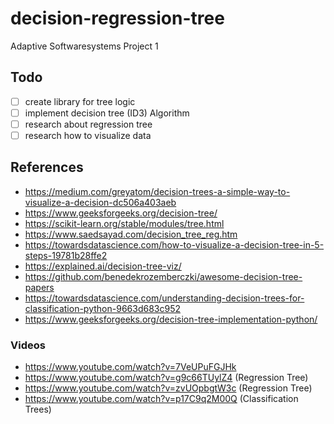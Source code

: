 # decision-regression-tree
Adaptive Softwaresystems Project 1

## Todo
- [ ] create library for tree logic
- [ ] implement decision tree (ID3) Algorithm
- [ ] research about regression tree 
- [ ] research how to visualize data 

## References
- https://medium.com/greyatom/decision-trees-a-simple-way-to-visualize-a-decision-dc506a403aeb
- https://www.geeksforgeeks.org/decision-tree/
- https://scikit-learn.org/stable/modules/tree.html
- https://www.saedsayad.com/decision_tree_reg.htm
- https://towardsdatascience.com/how-to-visualize-a-decision-tree-in-5-steps-19781b28ffe2
- https://explained.ai/decision-tree-viz/
- https://github.com/benedekrozemberczki/awesome-decision-tree-papers
- https://towardsdatascience.com/understanding-decision-trees-for-classification-python-9663d683c952
- https://www.geeksforgeeks.org/decision-tree-implementation-python/

### Videos
- https://www.youtube.com/watch?v=7VeUPuFGJHk
- https://www.youtube.com/watch?v=g9c66TUylZ4 (Regression Tree)
- https://www.youtube.com/watch?v=zvUOpbgtW3c (Regression Tree)
- https://www.youtube.com/watch?v=p17C9q2M00Q (Classification Trees)
